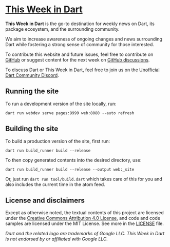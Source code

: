 # [This Week in Dart](https://thisweekindart.dev)

**This Week in Dart** is the go-to destination
for weekly news on Dart, its package ecosystem, and the surrounding community.

We aim to increase awareness of ongoing changes and news surrounding Dart
while fostering a strong sense of community for those interested.

To contribute this website and future issues,
feel free to contribute on [GitHub](https://github.com/parlough/thisweekindart)
or suggest content for the next week
on [GitHub discussions](https://github.com/parlough/thisweekindart/discussions).

To discuss Dart or This Week in Dart,
feel free to join us
on the [Unofficial Dart Community Discord](https://discord.gg/Qt6DgfAWWx).

## Running the site

To run a development version of the site locally, run: 

```shell
dart run webdev serve pages:9999 web:8080 --auto refresh
```

## Building the site

To build a production version of the site, first run:

```shell
dart run build_runner build --release
```

To then copy generated contents into the desired directory, use:

```shell
dart run build_runner build --release --output web:_site
```

Or, just run `dart run tool/build.dart` which takes care of this for you and
also includes the current time in the atom feed.

## License and disclaimers

Except as otherwise noted, the textual contents of this project are licensed
under the [Creative Commons Attribution 4.0 License][],
and code and code samples are licensed under the MIT License.
See more in the [LICENSE][] file.

_Dart and the related logo are trademarks of Google LLC. 
This Week in Dart is not endorsed by or affiliated with Google LLC._

[Creative Commons Attribution 4.0 License]: https://creativecommons.org/licenses/by/4.0/
[LICENSE]: https://github.com/parlough/thisweekindart/blob/main/LICENSE